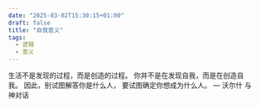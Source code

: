 ```yaml
---
date: "2025-03-02T15:30:15+01:00"
draft: false
title: "自我意义"
tags:
  - 逻辑
  - 意义
---
```


生活不是发现的过程，而是创造的过程。
你并不是在发现自我，而是在创造自我。
因此，别试图解答你是什么人， 要试图确定你想成为什么人。
— 沃尔什 与神对话
